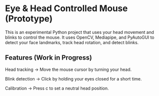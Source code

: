 # Eye & Head Controlled Mouse (Prototype)
This is an experimental Python project that uses your head movement and blinks to control the mouse.
It uses OpenCV, Mediapipe, and PyAutoGUI to detect your face landmarks, track head rotation, and detect blinks.

## Features (Work in Progress)
Head tracking → Move the mouse cursor by turning your head.

Blink detection → Click by holding your eyes closed for a short time.

Calibration → Press c to set a neutral head position.